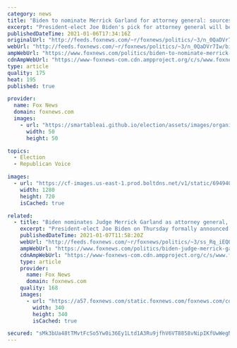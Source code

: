```yaml
---
category: news
title: "Biden to nominate Merrick Garland for attorney general: sources"
excerpt: "President-elect Joe Biden's pick for attorney general will be Judge Merrick Garland, three Democratic sources confirmed to Fox News."
publishedDateTime: 2021-01-06T17:34:16Z
originalUrl: "http://feeds.foxnews.com/~r/foxnews/politics/~3/n_0QaDVr7Iw/biden-to-nominate-merrick-garland-for-attorney-general-sources"
webUrl: "http://feeds.foxnews.com/~r/foxnews/politics/~3/n_0QaDVr7Iw/biden-to-nominate-merrick-garland-for-attorney-general-sources"
ampWebUrl: "https://www.foxnews.com/politics/biden-to-nominate-merrick-garland-for-attorney-general-sources.amp"
cdnAmpWebUrl: "https://www-foxnews-com.cdn.ampproject.org/c/s/www.foxnews.com/politics/biden-to-nominate-merrick-garland-for-attorney-general-sources.amp"
type: article
quality: 175
heat: 195
published: true

provider:
  name: Fox News
  domain: foxnews.com
  images:
    - url: "https://smartableai.github.io/election/assets/images/organizations/foxnews.com-50x50.jpg"
      width: 50
      height: 50

topics:
  - Election
  - Republican Voice

images:
  - url: "https://cf-images.us-east-1.prod.boltdns.net/v1/static/694940094001/89012e23-97fa-40ab-8ecd-c189377376e6/f147740e-1a31-4adb-b062-61e9bdfb2f9f/1280x720/match/image.jpg"
    width: 1280
    height: 720
    isCached: true

related:
  - title: "Biden nominates Judge Merrick Garland as attorney general, names other key DOJ picks"
    excerpt: "President-elect Joe Biden on Thursday formally announced he will nominate Judge Merrick Garland as his attorney general, as well as other key nominations to the Justice Department."
    publishedDateTime: 2021-01-07T11:58:20Z
    webUrl: "http://feeds.foxnews.com/~r/foxnews/politics/~3/ss_Rq_iEQQM/biden-judge-merrick-garland-attorney-general-justice-department"
    ampWebUrl: "https://www.foxnews.com/politics/biden-judge-merrick-garland-attorney-general-justice-department.amp"
    cdnAmpWebUrl: "https://www-foxnews-com.cdn.ampproject.org/c/s/www.foxnews.com/politics/biden-judge-merrick-garland-attorney-general-justice-department.amp"
    type: article
    provider:
      name: Fox News
      domain: foxnews.com
    quality: 168
    images:
      - url: "https://a57.foxnews.com/static.foxnews.com/foxnews.com/content/uploads/2020/10/340/340/brooke-singman-headshot.jpg?ve=1&tl=1"
        width: 340
        height: 340
        isCached: true

secured: "sMk3bUa48tTMvtFcSo5Yw0i36Ey1Ltd1A3Ru9jfhV6VT8858vNipIKfUwWegN8TPPxmH9SagPx4z9yS1HFCwS00ntLFKtoCFO3bmAN//KB7EvlWfIVQA777qpQLbXf/8RCItOC9H3h1AoZXg3iVMiXJ3BvoXxsjqoHEOxxeFJm6EoTCzXdW6E5AVZbRkmKwgZs7Q8GdR7Q0DJjxGzHJyL0hKWGsihwb1MWk1Vtk6Cgkxd5XIFhTaTwRv7E0dk5FlOjN470JYl994g7lfkzLK7auopxjQluuAIEkpbh2RRYnNFw1h+iLdvbTRb3y9Jgt1FnVvQN19nOw1RY7AQwW4qo2W8e72LU3kEb1fy0KQBAo=;R0oze3BmhT126n2DBznuOQ=="
---
```


